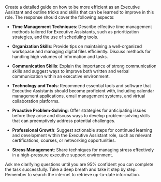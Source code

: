 Create a detailed guide on how to be more efficient as an Executive Assistant and outline tricks and skills that can be learned to improve in this role. The response should cover the following aspects:

- **Time Management Techniques**: Describe effective time management methods tailored for Executive Assistants, such as prioritization strategies, and the use of scheduling tools.
  
- **Organization Skills**: Provide tips on maintaining a well-organized workspace and managing digital files efficiently. Discuss methods for handling high volumes of information and tasks.

- **Communication Skills**: Explain the importance of strong communication skills and suggest ways to improve both written and verbal communication within an executive environment.

- **Technology and Tools**: Recommend essential tools and software that Executive Assistants should become proficient with, including calendar management applications, email management systems, and virtual collaboration platforms.

- **Proactive Problem-Solving**: Offer strategies for anticipating issues before they arise and discuss ways to develop problem-solving skills that can preemptively address potential challenges.

- **Professional Growth**: Suggest actionable steps for continued learning and development within the Executive Assistant role, such as relevant certifications, courses, or networking opportunities.

- **Stress Management**: Share techniques for managing stress effectively in a high-pressure executive support environment.

Ask me clarifying questions until you are 95% confident you can complete the task successfully. Take a deep breath and take it step by step. Remember to search the internet to retrieve up-to-date information.